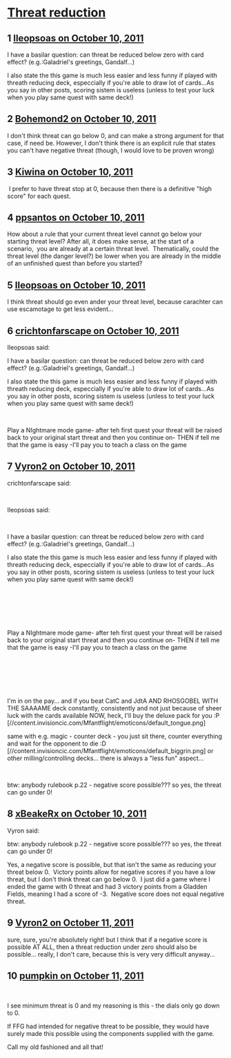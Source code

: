 # [Threat reduction](https://community.fantasyflightgames.com/topic/54498-threat-reduction/)

## 1 [Ileopsoas on October 10, 2011](https://community.fantasyflightgames.com/topic/54498-threat-reduction/?do=findComment&comment=539737)

I have a basilar question: can threat be reduced below zero with card effect? (e.g.:Galadriel's greetings, Gandalf...)

I also state the this game is much less easier and less funny if played with threath reducing deck, especcially if you're able to draw lot of cards...As you say in other posts, scoring sistem is useless (unless to test your luck when you play same quest with same deck!)

## 2 [Bohemond2 on October 10, 2011](https://community.fantasyflightgames.com/topic/54498-threat-reduction/?do=findComment&comment=539797)

I don't think threat can go below 0, and can make a strong argument for that case, if need be. However, I don't think there is an explicit rule that states you can't have negative threat (though, I would love to be proven wrong)

## 3 [Kiwina on October 10, 2011](https://community.fantasyflightgames.com/topic/54498-threat-reduction/?do=findComment&comment=539806)

 I prefer to have threat stop at 0, because then there is a definitive "high score" for each quest.

## 4 [ppsantos on October 10, 2011](https://community.fantasyflightgames.com/topic/54498-threat-reduction/?do=findComment&comment=539860)

How about a rule that your current threat level cannot go below your starting threat level? After all, it does make sense, at the start of a scenario,  you are already at a certain threat level.  Thematically, could the threat level (the danger level?) be lower when you are already in the middle of an unfinished quest than before you started?

## 5 [Ileopsoas on October 10, 2011](https://community.fantasyflightgames.com/topic/54498-threat-reduction/?do=findComment&comment=539939)

I think threat should go even ander your threat level, because carachter can use escamotage to get less evident...

## 6 [crichtonfarscape on October 10, 2011](https://community.fantasyflightgames.com/topic/54498-threat-reduction/?do=findComment&comment=539982)

Ileopsoas said:

I have a basilar question: can threat be reduced below zero with card effect? (e.g.:Galadriel's greetings, Gandalf...)

I also state the this game is much less easier and less funny if played with threath reducing deck, especcially if you're able to draw lot of cards...As you say in other posts, scoring sistem is useless (unless to test your luck when you play same quest with same deck!)



 

Play a NIghtmare mode game- after teh first quest your threat will be raised back to your original start threat and then you continue on- THEN if tell me that the game is easy -I'll pay you to teach a class on the game

## 7 [Vyron2 on October 10, 2011](https://community.fantasyflightgames.com/topic/54498-threat-reduction/?do=findComment&comment=540016)

crichtonfarscape said:

 

Ileopsoas said:

 

I have a basilar question: can threat be reduced below zero with card effect? (e.g.:Galadriel's greetings, Gandalf...)

I also state the this game is much less easier and less funny if played with threath reducing deck, especcially if you're able to draw lot of cards...As you say in other posts, scoring sistem is useless (unless to test your luck when you play same quest with same deck!)

 

 

 

Play a NIghtmare mode game- after teh first quest your threat will be raised back to your original start threat and then you continue on- THEN if tell me that the game is easy -I'll pay you to teach a class on the game

 

 

 

I'm in on the pay... and if you beat CatC and JdtA AND RHOSGOBEL WITH THE SAAAAME deck constantly, consistently and not just because of sheer luck with the cards available NOW, heck, I'll buy the deluxe pack for you :P [//content.invisioncic.com/Mfantflight/emoticons/default_tongue.png]

same with e.g. magic - counter deck - you just sit there, counter everything and wait for the opponent to die :D [//content.invisioncic.com/Mfantflight/emoticons/default_biggrin.png] or other milling/controlling decks... there is always a "less fun" aspect...

 

btw: anybody rulebook p.22 - negative score possible??? so yes, the threat can go under 0!

## 8 [xBeakeRx on October 10, 2011](https://community.fantasyflightgames.com/topic/54498-threat-reduction/?do=findComment&comment=540027)

Vyron said:

btw: anybody rulebook p.22 - negative score possible??? so yes, the threat can go under 0!



Yes, a negative score is possible, but that isn't the same as reducing your threat below 0.  Victory points allow for negative scores if you have a low threat, but I don't think threat can go below 0.  I just did a game where I ended the game with 0 threat and had 3 victory points from a Gladden Fields, meaning I had a score of -3.  Negative score does not equal negative threat.

## 9 [Vyron2 on October 11, 2011](https://community.fantasyflightgames.com/topic/54498-threat-reduction/?do=findComment&comment=540178)

sure, sure, you're absolutely right! but I think that if a negative score is possible AT ALL, then a threat reduction under zero should also be possible... really, I don't care, because this is very very difficult anyway...

## 10 [pumpkin on October 11, 2011](https://community.fantasyflightgames.com/topic/54498-threat-reduction/?do=findComment&comment=540241)

 

I see minimum threat is 0 and my reasoning is this - the dials only go down to 0.

If FFG had intended for negative threat to be possible, they would have surely made this possible using the components supplied with the game.

Call my old fashioned and all that!

